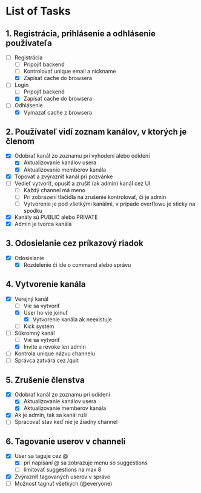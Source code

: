 # List of Tasks

## 1. Registrácia, prihlásenie a odhlásenie používateľa

- [ ] Registrácia
  - [ ] Pripojiť backend
  - [ ] Kontrolovať unique email a nickname
  - [x] Zapísať cache do browsera
- [ ] Login
  - [ ] Pripojiť backend
  - [x] Zapísať cache do browsera
- [ ] Odhlásenie
  - [x] Vymazať cache z browsera

## 2. Používateľ vidí zoznam kanálov, v ktorých je členom

- [x] Odobrať kanál zo zoznamu pri vyhodení alebo odídení
  - [x] Aktualizovanie kanálov usera
  - [x] Aktualizovanie memberov kanála
- [x] Topovať a zvýrazniť kanál pri pozvánke
- [ ] Vedieť vytvoriť, opusiť a zrušiť (ak admin) kanál cez UI
  - [ ] Každý channel má meno
  - [ ] Pri zobrazení tlačidla na zrušenie kontrolovať, či je admin
  - [ ] Vytvorenie je pod všetkými kanálmi, v prípade overflowu je sticky na spodku
- [x] Kanály sú PUBLIC alebo PRIVATE
- [x] Admin je tvorca kanála

## 3. Odosielanie cez príkazový riadok

- [x] Odosielanie
  - [x] Rozdelenie či ide o command alebo správu

## 4. Vytvorenie kanála

- [x] Verejný kanál
  - [ ] Vie sa vytvoriť
  - [x] User ho vie joinuť
    - [x] Vytvorenie kanála ak neexistuje
  - [ ] Kick systém
- [ ] Súkromný kanál
  - [ ] Vie sa vytvoriť
  - [x] Invite a revoke len admin
- [ ] Kontrola unique názvu channelu
- [ ] Správca zatvára cez /quit

## 5. Zrušenie členstva

- [x] Odobrať kanál zo zoznamu pri odídení
  - [x] Aktualizovanie kanálov usera
  - [x] Aktualizovanie memberov kanála
- [x] Ak je admin, tak sa kanál ruší
- [ ] Spracovať stav keď nie je žiadny channel

## 6. Tagovanie userov v channeli

- [x] User sa taguje cez @
  - [x] pri napísaní @ sa zobrazuje menu so suggestions
  - [ ] limitovať suggestions na max 8
- [x] Zvýrazniť tagovaných userov v správe
- [ ] Možnosť tagnuť všetkých (@everyone)
